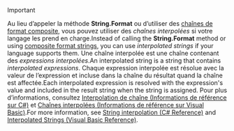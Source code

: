 
> [!IMPORTANT] 
> <span data-ttu-id="68003-101">Au lieu d’appeler la méthode **String.Format** ou d’utiliser des [chaînes de format composite](~/docs/standard/base-types/composite-formatting.md), vous pouvez utiliser des *chaînes interpolées* si votre langage les prend en charge.</span><span class="sxs-lookup"><span data-stu-id="68003-101">Instead of calling the **String.Format** method or using [composite format strings](~/docs/standard/base-types/composite-formatting.md), you can use *interpolated strings* if your language supports them.</span></span> <span data-ttu-id="68003-102">Une chaîne interpolée est une chaîne contenant des *expressions interpolées*.</span><span class="sxs-lookup"><span data-stu-id="68003-102">An interpolated string is a string that contains *interpolated expressions*.</span></span> <span data-ttu-id="68003-103">Chaque expression interpolée est résolue avec la valeur de l’expression et incluse dans la chaîne du résultat quand la chaîne est affectée.</span><span class="sxs-lookup"><span data-stu-id="68003-103">Each interpolated expression is resolved with the expression's value and included in the result string when the string is assigned.</span></span> <span data-ttu-id="68003-104">Pour plus d’informations, consultez [Interpolation de chaîne (Informations de référence sur C#)](~/docs/csharp/language-reference/tokens/interpolated.md) et [Chaînes interpolées (Informations de référence sur Visual Basic)](~/docs/visual-basic/programming-guide/language-features/strings/interpolated-strings.md).</span><span class="sxs-lookup"><span data-stu-id="68003-104">For more information, see [String interpolation (C# Reference)](~/docs/csharp/language-reference/tokens/interpolated.md) and [Interpolated Strings (Visual Basic Reference)](~/docs/visual-basic/programming-guide/language-features/strings/interpolated-strings.md).</span></span> 
